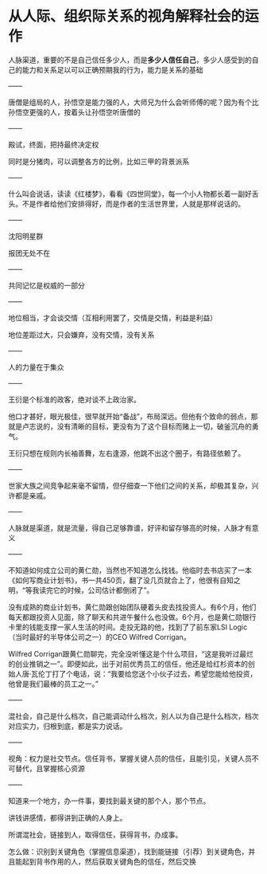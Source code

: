 # 从人际、组织际关系的视角解释社会的运作

人脉渠道，重要的不是自己信任多少人，而是**多少人信任自己**，多少人感受到的自己的能力和关系足以可以正确预期我的行为，能力是关系的基础

——

唐僧是组局的人，孙悟空是能力强的人，大师兄为什么会听师傅的呢？因为有个比孙悟空更强的人，按着头让孙悟空听唐僧的

——

殿试，终面，把持最终决定权

同时是分猪肉，可以调整各方的比例，比如三甲的背景派系

——

什么叫会说话，读读《红楼梦》，看看《四世同堂》，每一个小人物都长着一副好舌头。不是作者给他们安排得好，而是作者的生活世界里，人就是那样说话的。

——

沈阳明星群

报团无处不在

——

共同记忆是权威的一部分

——

地位相当，才会谈交情（互相利用罢了，交情是交情，利益是利益）

地位差距过大，只会嫌弃，没有交情，没有关系

——

人的力量在于集众

——

王衍是个标准的政客，绝对谈不上政治家。

他口才甚好，眼光极佳，很早就开始“备战”，布局深远。但他有个致命的弱点，那就是卢志说的，没有清晰的目标，更没有为了这个目标而赌上一切，破釜沉舟的勇气。

王衍只想在规则内长袖善舞，左右逢源，他跳不出这个圈子，有路径依赖了。

——

世家大族之间竞争起来毫不留情，但仔细查一下他们之间的关系，却极其复杂，兴许都是亲戚。

——

人脉就是渠道，就是流量，得自己足够靠谱，好评和留存够高的时候，人脉才有意义

——

不知道如何成立公司的黄仁勋，当然也不知道怎么找钱。他临时去书店买了一本《如何写商业计划书》，书一共450页，翻了没几页就合上了，他很有自知之明，“等我读完它的时候，公司估计都倒闭了”。

没有成熟的商业计划书，黄仁勋跟创始团队硬着头皮去找投资人。有6个月，他们每天都跟投资人见面，除了聊天和共进午餐什么也没做。6个月，也是黄仁勋银行卡里的钱能支撑一家人生活的时间。走投无路的他，找到了了前东家LSI Logic（当时最好的半导体公司之一）的CEO Wilfred Corrigan。

Wilfred Corrigan跟黄仁勋聊完，完全没听懂这是个什么项目，“这是我听过最烂的创业推销之一”。即便如此，出于对前优秀员工的信任，他还是给红杉资本的创始人唐·瓦伦丁打了个电话，说：“我要给您送个小伙子过去，希望您能给他投资，他曾是我们最棒的员工之一。”

——

混社会，自己是什么档次，自己能调动什么档次，别人以为自己是什么档次，档次对应实力，归根到底，都是实力说话。

——

视角：权力是社交节点。信任背书，掌握关键人员的信任，且能引见，关键人员不可替代，且掌握核心资源

——

知道来一个地方，办一件事，要找到最关键的那个人，那个节点。

讲钱讲感情，都得讲到正确的人身上。

所谓混社会，链接到人，取得信任，获得背书，办成事。

怎么做：识别到关键角色（掌握信息渠道），找到能链接（引荐）到关键角色，并且能起到背书作用的人，然后获取关键角色的信任，然后交换
